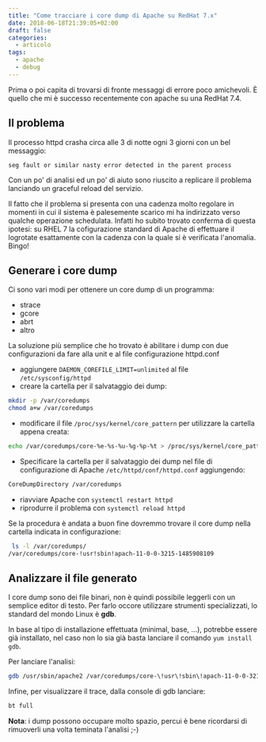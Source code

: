 ```yaml
---
title: "Come tracciare i core dump di Apache su RedHat 7.x"
date: 2018-06-18T21:39:05+02:00
draft: false
categories:
  - articolo
tags:
  - apache
  - debug
---
```


Prima o poi capita di trovarsi di fronte messaggi di errore poco amichevoli. È quello che mi è successo recentemente con apache su una RedHat 7.4.

## Il problema

Il processo httpd crasha circa alle 3 di notte ogni 3 giorni con un bel messaggio:

```
seg fault or similar nasty error detected in the parent process
```

Con un po' di analisi ed un po' di aiuto sono riuscito a replicare il problema lanciando un graceful reload del servizio.  

Il fatto che il problema si presenta con una cadenza molto regolare in momenti in cui il sistema è palesemente scarico mi ha indirizzato verso qualche operazione schedulata. Infatti ho subito trovato conferma di questa ipotesi: su RHEL 7 la cofigurazione standard di Apache di effettuare il logrotate esattamente con la cadenza con la quale si è verificata l'anomalia. Bingo!

## Generare i core dump

Ci sono vari modi per ottenere un core dump di un programma:

* strace
* gcore
* abrt
* altro

La soluzione più semplice che ho trovato è abilitare i dump con due configurazioni da fare alla unit e al file configurazione httpd.conf

* aggiungere `DAEMON_COREFILE_LIMIT=unlimited` al file `/etc/sysconfig/httpd`
* creare la cartella per il salvataggio dei dump:

```bash
mkdir -p /var/coredumps
chmod a+w /var/coredumps
```

* modificare il file `/proc/sys/kernel/core_pattern` per utilizzare la cartella appena creata:  


```bash
echo /var/coredumps/core-%e-%s-%u-%g-%p-%t > /proc/sys/kernel/core_pattern
```

* Specificare la cartella per il salvataggio dei dump nel file di configurazione di Apache `/etc/httpd/conf/httpd.conf` aggiungendo: 


```bash
CoreDumpDirectory /var/coredumps
```

* riavviare Apache con `systemctl restart httpd`
* riprodurre il problema con `systemctl reload httpd`

Se la procedura è andata a buon fine dovremmo trovare il core dump nella cartella indicata in configurazione:

```bash
 ls -l /var/coredumps/
/var/coredumps/core-!usr!sbin!apach-11-0-0-3215-1485908109
```
## Analizzare il file generato

I core dump sono dei file binari, non è quindi possibile leggerli con un semplice editor di testo.
Per farlo occore utilizzare strumenti specializzati, lo standard del mondo Linux è **gdb**.

In base al tipo di installazione effettuata (minimal, base, ...), potrebbe essere già installato, nel caso non lo sia già basta lanciare il comando `yum install gdb`.

Per lanciare l'analisi:

```bash
gdb /usr/sbin/apache2 /var/coredumps/core-\!usr\!sbin\!apach-11-0-0-3215-1485908109
```

Infine, per visualizzare il trace, dalla console di gdb lanciare:

```bash
bt full
```

**Nota**: i dump possono occupare molto spazio, percui è bene ricordarsi di rimuoverli una volta teminata l'analisi ;-)

